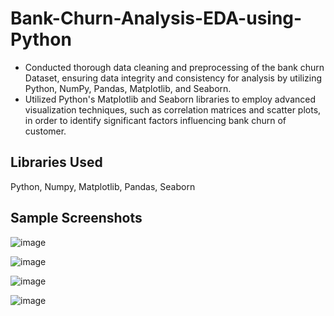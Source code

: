 # Bank-Churn-Analysis-EDA-using-Python

* Conducted thorough data cleaning and preprocessing of the bank churn  Dataset, ensuring data integrity and consistency for analysis by utilizing Python, NumPy, Pandas, Matplotlib, and Seaborn.
* Utilized Python's Matplotlib and Seaborn libraries to employ advanced visualization techniques, such as correlation matrices and scatter plots, in order to identify significant factors influencing bank churn of customer.

## Libraries Used
Python, Numpy, Matplotlib, Pandas, Seaborn

## Sample Screenshots 

![image](https://github.com/akshay-venur/Bank-Churn-Analysis-EDA-using-Python/assets/43615481/af76a854-e8e0-40e0-8e3b-208327ab67c7)

![image](https://github.com/akshay-venur/Bank-Churn-Analysis-EDA-using-Python/assets/43615481/8f000193-ed37-4972-9d33-a1d217a8210e)

![image](https://github.com/akshay-venur/Bank-Churn-Analysis-EDA-using-Python/assets/43615481/5145cb61-71c4-49ef-a34d-33266d1ca2fe)

![image](https://github.com/akshay-venur/Bank-Churn-Analysis-EDA-using-Python/assets/43615481/a0b050fb-8571-4019-b80e-e573680d344b)


